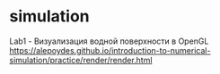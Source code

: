 # simulation

Lab1 - Визуализация водной поверхности в OpenGL
https://alepoydes.github.io/introduction-to-numerical-simulation/practice/render/render.html
